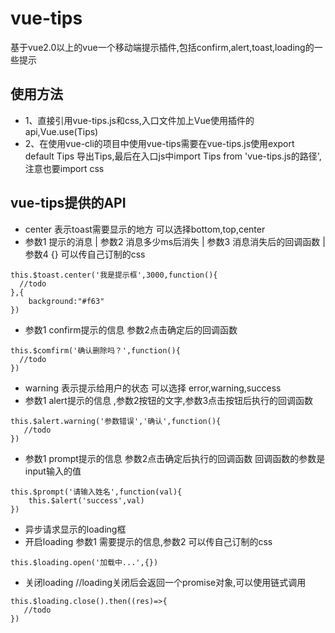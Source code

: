 # vue-tips
基于vue2.0以上的vue一个移动端提示插件,包括confirm,alert,toast,loading的一些提示
## 使用方法 
* 1、直接引用vue-tips.js和css,入口文件加上Vue使用插件的api,Vue.use(Tips)
* 2、在使用vue-cli的项目中使用vue-tips需要在vue-tips.js使用export default Tips 导出Tips,最后在入口js中import Tips from 'vue-tips.js的路径',注意也要import css

## vue-tips提供的API
* center 表示toast需要显示的地方 可以选择bottom,top,center
* 参数1 提示的消息 | 参数2 消息多少ms后消失 |  参数3 消息消失后的回调函数 | 参数4 {} 可以传自己订制的css
```
this.$toast.center('我是提示框',3000,function(){
  //todo
},{
    background:"#f63"
})
```
* 参数1 confirm提示的信息 参数2点击确定后的回调函数
```
this.$comfirm('确认删除吗？',function(){
  //todo
})
```
* warning 表示提示给用户的状态 可以选择 error,warning,success
* 参数1 alert提示的信息 ,参数2按钮的文字,参数3点击按钮后执行的回调函数
```
this.$alert.warning('参数错误','确认',function(){
   //todo
})
```
* 参数1 prompt提示的信息 参数2点击确定后执行的回调函数 回调函数的参数是input输入的值

```
this.$prompt('请输入姓名',function(val){
    this.$alert('success',val)
})
```

* 异步请求显示的loading框
* 开启loading 参数1 需要提示的信息,参数2 可以传自己订制的css
```
this.$loading.open('加载中...',{})
```
* 关闭loading  //loading关闭后会返回一个promise对象,可以使用链式调用

```
this.$loading.close().then((res)=>{
   //todo
})
```
